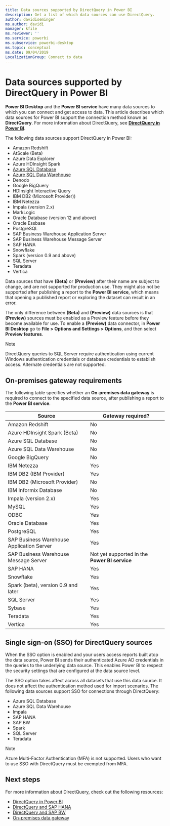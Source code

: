 ```yaml
---
title: Data sources supported by DirectQuery in Power BI
description: Get a list of which data sources can use DirectQuery.
author: davidiseminger
ms.author: davidi
manager: kfile
ms.reviewer: ''
ms.service: powerbi
ms.subservice: powerbi-desktop
ms.topic: conceptual
ms.date: 09/04/2019
LocalizationGroup: Connect to data
---
```


# Data sources supported by DirectQuery in Power BI

**Power BI Desktop** and the **Power BI service** have many data sources to which you can connect and get access to data. This article describes which data sources for Power BI support the connection method known as **DirectQuery**. For more information about DirectQuery, see [**DirectQuery in Power BI**](desktop-directquery-about.md).

The following data sources support DirectQuery in Power BI:

* Amazon Redshift
* AtScale (Beta)
* Azure Data Explorer
* Azure HDInsight Spark
* [Azure SQL Database](service-azure-sql-database-with-direct-connect.md)
* [Azure SQL Data Warehouse](service-azure-sql-data-warehouse-with-direct-connect.md)
* Denodo
* Google BigQuery
* HDInsight Interactive Query
* IBM DB2 (Microsoft Provider))
* IBM Netezza
* Impala (version 2.x)
* MarkLogic
* Oracle Database (version 12 and above)
* Oracle Essbase
* PostgreSQL
* SAP Business Warehouse Application Server
* SAP Business Warehouse Message Server
* SAP HANA
* Snowflake
* Spark (version 0.9 and above)
* SQL Server
* Teradata
* Vertica

Data sources that have **(Beta)** or **(Preview)** after their name are subject to change, and are not supported for production use. They might also not be supported after publishing a report to the **Power BI service**, which means that opening a published report or exploring the dataset can result in an error.

The only difference between **(Beta)** and **(Preview)** data sources is that **(Preview)** sources must be enabled as a Preview feature before they become available for use. To enable a **(Preview)** data connector, in **Power BI Desktop** go to **File > Options and Settings > Options**, and then select **Preview features**.

> [!NOTE]
> DirectQuery queries to SQL Server require authentication using current Windows authentication credentials or database credentials to establish access. Alternate credentials are not supported.
>

## On-premises gateway requirements
The following table specifies whether an **On-premises data gateway** is required to connect to the specified data source, after publishing a report to the **Power BI service**.

| Source | Gateway required? |
| --- | --- |
| Amazon Redshift |No |
| Azure HDInsight Spark (Beta) |No |
| Azure SQL Database |No |
| Azure SQL Data Warehouse |No |
| Google BigQuery |No |
| IBM Netezza |Yes |
| IBM DB2 (IBM Provider) |Yes |
| IBM DB2 (Microsoft Provider) |No |
| IBM Informix Database |No |
| Impala (version 2.x) |Yes |
| MySQL |Yes |
| ODBC |Yes |
| Oracle Database |Yes |
| PostgreSQL |Yes |
| SAP Business Warehouse Application Server |Yes |
| SAP Business Warehouse Message Server |Not yet supported in the **Power BI service** |
| SAP HANA |Yes |
| Snowflake |Yes |
| Spark (beta), version 0.9 and later |Yes |
| SQL Server |Yes |
| Sybase |Yes |
| Teradata |Yes |
| Vertica |Yes |


## Single sign-on (SSO) for DirectQuery sources

When the SSO option is enabled and your users access reports built atop the data source, Power BI sends their authenticated Azure AD credentials in the queries to the underlying data source. This enables Power BI to respect the security settings that are configured at the data source level.

The SSO option takes affect across all datasets that use this data source. It does not affect the authentication method used for import scenarios. The following data sources support SSO for connections through DirectQuery:

- Azure SQL Database
- Azure SQL Data Warehouse
- Impala
- SAP HANA
- SAP BW
- Spark
- SQL Server
- Teradata

> [!Note]
> Azure Multi-Factor Authentication (MFA) is not supported. Users who want to use SSO with DirectQuery must be exempted from MFA.

## Next steps
For more information about DirectQuery, check out the following resources:

* [DirectQuery in Power BI](desktop-directquery-about.md)
* [DirectQuery and SAP HANA](desktop-directquery-sap-hana.md)
* [DirectQuery and SAP BW](desktop-directquery-sap-bw.md)
* [On-premises data gateway](service-gateway-onprem.md)

